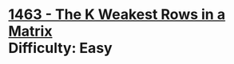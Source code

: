 # [1463 - The K Weakest Rows in a Matrix](https://leetcode.com/problems/the-k-weakest-rows-in-a-matrix/) </br> Difficulty: Easy